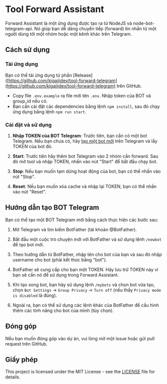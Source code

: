 # Tool Forward Assistant

Forward Assistant là một ứng dụng được tạo ra từ NodeJS và node-bot-telegram-api. Nó giúp bạn dễ dàng chuyển tiếp (forward) tin nhắn từ một người dùng tới một nhóm hoặc một kênh khác trên Telegram.

## Cách sử dụng

### Tải ứng dụng

Bạn có thể tải ứng dụng từ phần [Release]([https://github.com/kigaijidev/tool-forward-telegram](https://github.com/kigaijidev/tool-forward-telegram) trên GitHub. 
- Copy file `.env.example` ra file mới tên `.env`. Nhập token của BOT và group_id nếu có.
- Bạn cần cài đặt các dependencies bằng lệnh `npm install`, sau đó chạy ứng dụng bằng lệnh `npm run start`. 

### Cài đặt và sử dụng

1. **Nhập TOKEN của BOT Telegram**: Trước tiên, bạn cần có một bot Telegram. Nếu bạn chưa có, hãy [tạo một bot mới](https://core.telegram.org/bots#3-how-do-i-create-a-bot) trên Telegram và lấy TOKEN của bot đó.

2. **Start**: Trước tiên hãy thêm bot Telegram vào 2 nhóm cần forward. Sau đó mở tool và nhập TOKEN, nhấn vào nút "Start" để bắt đầu chạy bot.

3. **Stop**: Nếu bạn muốn tạm dừng hoạt động của bot, bạn có thể nhấn vào nút "Stop".

4. **Reset**: Nếu bạn muốn xóa cache và nhập lại TOKEN, bạn có thể nhấn vào nút "Reset".

## Hướng dẫn tạo BOT Telegram

Bạn có thể tạo một BOT Telegram mới bằng cách thực hiện các bước sau:

1. Mở Telegram và tìm kiếm BotFather (tài khoản @BotFather).

2. Bắt đầu một cuộc trò chuyện mới với BotFather và sử dụng lệnh `/newbot` để tạo bot mới.

3. Theo hướng dẫn từ BotFather, nhập tên cho bot của bạn và sau đó nhập username cho bot (phải kết thúc bằng "bot").

4. BotFather sẽ cung cấp cho bạn một TOKEN. Hãy lưu trữ TOKEN này vì bạn sẽ cần nó để sử dụng trong Forward Assistant.

5. Khi tạo xong bot, bạn hãy sử dụng lệnh `/mybots` và chọn bot vừa tạo, chọn `Bot Settings` -> `Group Privacy` -> `Turn off` (nếu thấy `Privacy mode is disabled` là đúng).

6. Ngoài ra, bạn có thể sử dụng các lệnh khác của BotFather để cấu hình thêm các tính năng cho bot của mình (tùy chọn).

## Đóng góp

Nếu bạn muốn đóng góp vào dự án, vui lòng mở một issue hoặc gửi pull request trên GitHub.

## Giấy phép

This project is licensed under the MIT License - see the [LICENSE](LICENSE) file for details.
